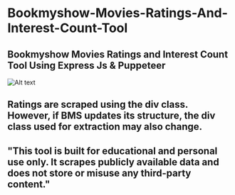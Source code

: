 # Bookmyshow-Movies-Ratings-And-Interest-Count-Tool

## Bookmyshow Movies Ratings and Interest Count Tool Using Express Js &amp; Puppeteer

![Alt text](image_url)


## Ratings are scraped using the div class. However, if BMS updates its structure, the div class used for extraction may also change.

## "This tool is built for educational and personal use only. It scrapes publicly available data and does not store or misuse any third-party content."
